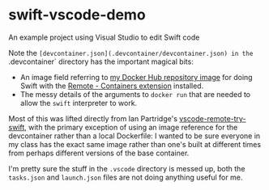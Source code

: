 # swift-vscode-demo

An example project using Visual Studio to edit Swift code

Note the `[devcontainer.json](.devcontainer/devcontainer.json) in the `.devcontainer` directory
has the important magical bits:
* An image field referring to [my Docker Hub repository image](https://hub.docker.com/repository/docker/paulbuis/swift-vscode-remote-container-docker) for doing Swift with the [Remote - Containers extension](https://marketplace.visualstudio.com/items?itemName=ms-vscode-remote.remote-containers) installed. 
* The messy details of the arguments to `docker run` that are needed to allow the `swift` interpreter to work.

Most of this was lifted directly from Ian Partridge's [vscode-remote-try-swift](https://github.com/ianpartridge/vscode-remote-try-swift), with the primary exception of using an image reference for the devcontainer rather than a local Dockerfile: I wanted to be sure everyone in my class has the exact same image rather than one's built at different times from perhaps different versions of the base container.

I'm pretty sure the stuff in the `.vscode` directory is messed up, both the `tasks.json` and `launch.json` files are not doing anything useful for me.